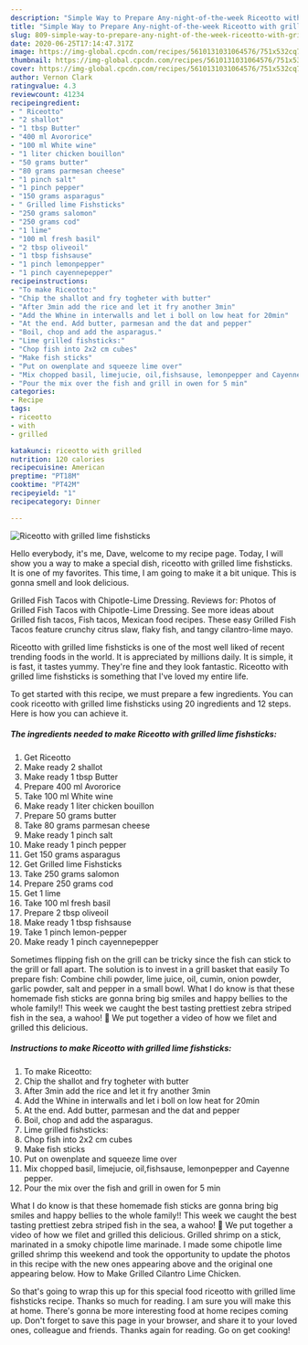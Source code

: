 ```yaml
---
description: "Simple Way to Prepare Any-night-of-the-week Riceotto with grilled lime fishsticks"
title: "Simple Way to Prepare Any-night-of-the-week Riceotto with grilled lime fishsticks"
slug: 809-simple-way-to-prepare-any-night-of-the-week-riceotto-with-grilled-lime-fishsticks
date: 2020-06-25T17:14:47.317Z
image: https://img-global.cpcdn.com/recipes/5610131031064576/751x532cq70/riceotto-with-grilled-lime-fishsticks-recipe-main-photo.jpg
thumbnail: https://img-global.cpcdn.com/recipes/5610131031064576/751x532cq70/riceotto-with-grilled-lime-fishsticks-recipe-main-photo.jpg
cover: https://img-global.cpcdn.com/recipes/5610131031064576/751x532cq70/riceotto-with-grilled-lime-fishsticks-recipe-main-photo.jpg
author: Vernon Clark
ratingvalue: 4.3
reviewcount: 41234
recipeingredient:
- " Riceotto"
- "2 shallot"
- "1 tbsp Butter"
- "400 ml Avororice"
- "100 ml White wine"
- "1 liter chicken bouillon"
- "50 grams butter"
- "80 grams parmesan cheese"
- "1 pinch salt"
- "1 pinch pepper"
- "150 grams asparagus"
- " Grilled lime Fishsticks"
- "250 grams salomon"
- "250 grams cod"
- "1 lime"
- "100 ml fresh basil"
- "2 tbsp oliveoil"
- "1 tbsp fishsause"
- "1 pinch lemonpepper"
- "1 pinch cayennepepper"
recipeinstructions:
- "To make Riceotto:"
- "Chip the shallot and fry togheter with butter"
- "After 3min add the rice and let it fry another 3min"
- "Add the Whine in interwalls and let i boll on low heat for 20min"
- "At the end. Add butter, parmesan and the dat and pepper"
- "Boil, chop and add the asparagus."
- "Lime grilled fishsticks:"
- "Chop fish into 2x2 cm cubes"
- "Make fish sticks"
- "Put on owenplate and squeeze lime over"
- "Mix chopped basil, limejucie, oil,fishsause, lemonpepper and Cayenne pepper."
- "Pour the mix over the fish and grill in owen for 5 min"
categories:
- Recipe
tags:
- riceotto
- with
- grilled

katakunci: riceotto with grilled 
nutrition: 120 calories
recipecuisine: American
preptime: "PT18M"
cooktime: "PT42M"
recipeyield: "1"
recipecategory: Dinner

---
```



![Riceotto with grilled lime fishsticks](https://img-global.cpcdn.com/recipes/5610131031064576/751x532cq70/riceotto-with-grilled-lime-fishsticks-recipe-main-photo.jpg)

Hello everybody, it's me, Dave, welcome to my recipe page. Today, I will show you a way to make a special dish, riceotto with grilled lime fishsticks. It is one of my favorites. This time, I am going to make it a bit unique. This is gonna smell and look delicious.

Grilled Fish Tacos with Chipotle-Lime Dressing. Reviews for: Photos of Grilled Fish Tacos with Chipotle-Lime Dressing. See more ideas about Grilled fish tacos, Fish tacos, Mexican food recipes. These easy Grilled Fish Tacos feature crunchy citrus slaw, flaky fish, and tangy cilantro-lime mayo.

Riceotto with grilled lime fishsticks is one of the most well liked of recent trending foods in the world. It is appreciated by millions daily. It is simple, it is fast, it tastes yummy. They're fine and they look fantastic. Riceotto with grilled lime fishsticks is something that I've loved my entire life.


To get started with this recipe, we must prepare a few ingredients. You can cook riceotto with grilled lime fishsticks using 20 ingredients and 12 steps. Here is how you can achieve it.

<!--inarticleads1-->

##### The ingredients needed to make Riceotto with grilled lime fishsticks:

1. Get  Riceotto
1. Make ready 2 shallot
1. Make ready 1 tbsp Butter
1. Prepare 400 ml Avororice
1. Take 100 ml White wine
1. Make ready 1 liter chicken bouillon
1. Prepare 50 grams butter
1. Take 80 grams parmesan cheese
1. Make ready 1 pinch salt
1. Make ready 1 pinch pepper
1. Get 150 grams asparagus
1. Get  Grilled lime Fishsticks
1. Take 250 grams salomon
1. Prepare 250 grams cod
1. Get 1 lime
1. Take 100 ml fresh basil
1. Prepare 2 tbsp oliveoil
1. Make ready 1 tbsp fishsause
1. Take 1 pinch lemon-pepper
1. Make ready 1 pinch cayennepepper


Sometimes flipping fish on the grill can be tricky since the fish can stick to the grill or fall apart. The solution is to invest in a grill basket that easily To prepare fish: Combine chili powder, lime juice, oil, cumin, onion powder, garlic powder, salt and pepper in a small bowl. What I do know is that these homemade fish sticks are gonna bring big smiles and happy bellies to the whole family!! This week we caught the best tasting prettiest zebra striped fish in the sea, a wahoo! 🦓 We put together a video of how we filet and grilled this delicious. 

<!--inarticleads2-->

##### Instructions to make Riceotto with grilled lime fishsticks:

1. To make Riceotto:
1. Chip the shallot and fry togheter with butter
1. After 3min add the rice and let it fry another 3min
1. Add the Whine in interwalls and let i boll on low heat for 20min
1. At the end. Add butter, parmesan and the dat and pepper
1. Boil, chop and add the asparagus.
1. Lime grilled fishsticks:
1. Chop fish into 2x2 cm cubes
1. Make fish sticks
1. Put on owenplate and squeeze lime over
1. Mix chopped basil, limejucie, oil,fishsause, lemonpepper and Cayenne pepper.
1. Pour the mix over the fish and grill in owen for 5 min


What I do know is that these homemade fish sticks are gonna bring big smiles and happy bellies to the whole family!! This week we caught the best tasting prettiest zebra striped fish in the sea, a wahoo! 🦓 We put together a video of how we filet and grilled this delicious. Grilled shrimp on a stick, marinated in a smoky chipotle lime marinade. I made some chipotle lime grilled shrimp this weekend and took the opportunity to update the photos in this recipe with the new ones appearing above and the original one appearing below. How to Make Grilled Cilantro Lime Chicken. 

So that's going to wrap this up for this special food riceotto with grilled lime fishsticks recipe. Thanks so much for reading. I am sure you will make this at home. There's gonna be more interesting food at home recipes coming up. Don't forget to save this page in your browser, and share it to your loved ones, colleague and friends. Thanks again for reading. Go on get cooking!
